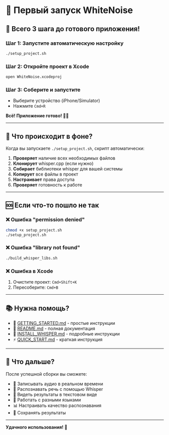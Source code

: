 # 🎉 Первый запуск WhiteNoise

## 🚀 Всего 3 шага до готового приложения!

### Шаг 1: Запустите автоматическую настройку
```bash
./setup_project.sh
```

### Шаг 2: Откройте проект в Xcode
```bash
open WhiteNoise.xcodeproj
```

### Шаг 3: Соберите и запустите
- Выберите устройство (iPhone/Simulator)
- Нажмите `Cmd+R`

**Всё! Приложение готово! 🎤📱**

---

## 🤔 Что происходит в фоне?

Когда вы запускаете `./setup_project.sh`, скрипт автоматически:

1. **Проверяет** наличие всех необходимых файлов
2. **Клонирует** whisper.cpp (если нужно)
3. **Собирает** библиотеки whisper для вашей системы
4. **Копирует** все файлы в проект
5. **Настраивает** права доступа
6. **Проверяет** готовность к работе

---

## 🆘 Если что-то пошло не так

### ❌ Ошибка "permission denied"
```bash
chmod +x setup_project.sh
./setup_project.sh
```

### ❌ Ошибка "library not found"
```bash
./build_whisper_libs.sh
```

### ❌ Ошибка в Xcode
1. Очистите проект: `Cmd+Shift+K`
2. Пересоберите: `Cmd+B`

---

## 📚 Нужна помощь?

- 🚀 [GETTING_STARTED.md](GETTING_STARTED.md) - простые инструкции
- 📖 [README.md](README.md) - полная документация
- 🔧 [INSTALL_WHISPER.md](INSTALL_WHISPER.md) - подробные инструкции
- ⚡ [QUICK_START.md](QUICK_START.md) - краткая инструкция

---

## 🎯 Что дальше?

После успешной сборки вы сможете:

- 🎤 Записывать аудио в реальном времени
- 🧠 Распознавать речь с помощью Whisper
- 📝 Видеть результаты в текстовом виде
- 🔄 Работать с разными языками
- 📊 Настраивать качество распознавания
- 💾 Сохранять результаты

---

**Удачного использования! 🎉** 